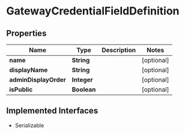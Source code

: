 

# GatewayCredentialFieldDefinition


## Properties

| Name | Type | Description | Notes |
|------------ | ------------- | ------------- | -------------|
|**name** | **String** |  |  [optional] |
|**displayName** | **String** |  |  [optional] |
|**adminDisplayOrder** | **Integer** |  |  [optional] |
|**isPublic** | **Boolean** |  |  [optional] |


## Implemented Interfaces

* Serializable


